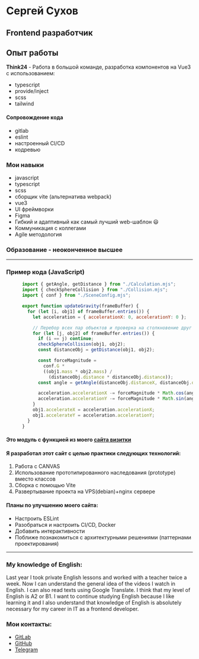 # Сергей Сухов

## Frontend разработчик

## Опыт работы


__Think24__ - Работа в большой команде, разработка компонентов на Vue3 c использованием:

- typescript
- provide/inject
- scss
- tailwind
#### Сопровождение кода

- gitlab
- eslint
- настроенный CI/CD
- кодревью

### Мои навыки

- javascript
- typescript
- scss
- сборщик vite (альтернатива webpack)
- vue3
- UI фреймворки
- Figma
- Гибкий и адаптивный как самый лучший web-шаблон 😃
- Коммуникация с коллегами
- Agile методология

### Образование - неоконченное высшее

---

### Пример кода (JavaScript)

```JavaScript
      import { getAngle, getDistance } from "./Calculation.mjs";
      import { checkSphereCollision } from "./Collision.mjs";
      import { conf } from "./SceneConfig.mjs";

      export function updateGravity(frameBuffer) {
        for (let [i, obj1] of frameBuffer.entries()) {
          let acceleration = { accelerationX: 0, accelerationY: 0 };

          // Перебор всех пар объектов и проверка на столкновение друг с другом
          for (let [j, obj2] of frameBuffer.entries()) {
            if (i == j) continue;
            checkSphereCollision(obj1, obj2);
            const distanceObj = getDistance(obj1, obj2);

            const forceMagnitude =
              conf.G *
              ((obj1.mass * obj2.mass) /
                (distanceObj.distance * distanceObj.distance));
            const angle = getAngle(distanceObj.distanceX, distanceObj.distanceY);

            acceleration.accelerationX -= forceMagnitude * Math.cos(angle);
            acceleration.accelerationY -= forceMagnitude * Math.sin(angle);
          }
          obj1.accelerateX = acceleration.accelerationX;
          obj1.accelerateY = acceleration.accelerationY;
        }
      }
```

#### Это модуль с функцией из моего [сайта визитки](https://ngc7891.ru/)



#### Я разработал этот сайт с целью практики следующих технологий:

1. Работа с CANVAS
2. Использование прототипированного наследования (prototype) вместо классов
3. Сборка с помощью Vite
4. Развертывание проекта на VPS(debian)+nginx сервере

#### Планы по улучшению моего сайта:

- Настроить ESLint
- Разобраться и настроить CI/CD, Docker
- Добавить интерактивности
- Поближе познакомиться с архитектурными решениями (паттернами проектирования)

---

### My knowledge of English:
Last year I took private English lessons and worked with a teacher twice a week. Now I can understand the general idea of the videos I watch in English. I can also read texts using Google Translate. I think that my level of English is A2 or B1. I want to continue studying English because I like learning it and I also understand that knowledge of English is absolutely necessary for my career in IT as a frontend developer.


### Мои контакты:
* [GitLab](https://gitlab.com/ngc7891)
* [GitHub](https://gitHub.com/ngc7891)
* [Telegram](https://t.me/NGC7891P)